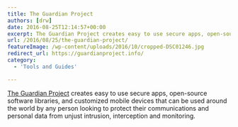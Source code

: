 ```yaml
---
title: The Guardian Project
authors: [drw]
date: 2016-08-25T12:14:57+00:00
excerpt: The Guardian Project creates easy to use secure apps, open-source software libraries, and customized mobile devices that can be used around the world by any person looking to protect their communications and personal data from unjust intrusion, interception and monitoring.
url: /2016/08/25/the-guardian-project/
featureImage: /wp-content/uploads/2016/10/cropped-DSC01246.jpg
redirect_url: https://guardianproject.info/
category:
  - 'Tools and Guides'

---
```

[The Guardian Project][1] creates easy to use secure apps, open-source software libraries, and customized mobile devices that can be used around the world by any person looking to protect their communications and personal data from unjust intrusion, interception and monitoring.

 [1]: https://guardianproject.info/
